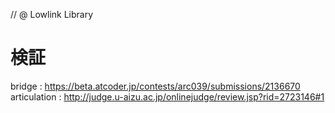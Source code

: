 // @ Lowlink Library

# 検証 

bridge : https://beta.atcoder.jp/contests/arc039/submissions/2136670
articulation : http://judge.u-aizu.ac.jp/onlinejudge/review.jsp?rid=2723146#1

